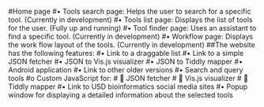 #Home page
#•	Tools search page: Helps the user to search for a specific tool. (Currently in development)
#•	Tools list page: 	Displays the list of tools for the user. (Fully up and running)
#•	Tool finder page: Uses an assistant to find a specific tool. (Currently in development)
#•	Workflow page: Displays the work flow layout of the tools. (Currently in development)
##The website has the following features:
#•	Link to a draggable list
#•	Link to a simple JSON fetcher
#•	JSON to Vis.js visualizer
#•	JSON to Tiddly mapper
#•	Android application
#•	Link to other older versions
#•	Search and query tools
#o	Custom JavaScript for:
     # 	JSON fetcher
     # 	Vis.js visualizer
     # 	Tiddly mapper
#•	Link to USD bioinformatics social media sites
#•	Popup window for displaying a detailed information about the selected tools
